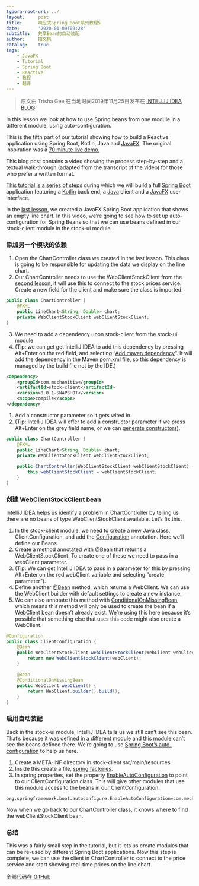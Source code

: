 ```yaml
---
typora-root-url: ../
layout:     post
title:      响应式Spring Boot系列教程5
date:       '2020-01-09T09:28'
subtitle:   共享Bean的自动装配
author:     招文桃
catalog:    true
tags:
    - JavaFX
    - Tutorial
    - Spring Boot
    - Reactive
    - 教程
    - 翻译
---
```


> 原文由 Trisha Gee 在当地时间2019年11月25日发布在 [INTELLIJ IDEA BLOG](https://blog.jetbrains.com/idea/2019/11/tutorial-reactive-spring-boot-auto-configuration-for-shared-beans/)



In this lesson we look at how to use Spring beans from one module in a different module, using auto-configuration.

This is the fifth part of our tutorial showing how to build a Reactive application using Spring Boot, Kotlin, Java and [JavaFX](https://openjfx.io/). The original inspiration was a [70 minute live demo.](https://blog.jetbrains.com/idea/2019/10/fully-reactive-spring-kotlin-and-javafx-playing-together/)

This blog post contains a video showing the process step-by-step and a textual walk-through (adapted from the transcript of the video) for those who prefer a written format.

<!--more-->

[This tutorial is a series of steps](https://blog.jetbrains.com/idea/tag/tutorial-reactive-spring/) during which we will build a full [Spring Boot](https://spring.io/projects/spring-boot) application featuring a [Kotlin](https://kotlinlang.org/) back end, a [Java](https://jdk.java.net/13/) client and a [JavaFX](https://openjfx.io/) user interface.

In the [last lesson](http://blog.jetbrains.com/idea/2019/11/tutorial-reactive-spring-boot-a-javafx-line-chart), we created a JavaFX Spring Boot application that shows an empty line chart. In this video, we’re going to see how to set up auto-configuration for Spring Beans so that we can use beans defined in our stock-client module in the stock-ui module.

### 添加另一个模块的依赖

1. Open the ChartController class we created in the last lesson. This class is going to be responsible for updating the data we display on the line chart.
2. Our ChartController needs to use the WebClientStockClient from the [second lesson](https://blog.jetbrains.com/idea/2019/11/tutorial-reactive-spring-boot-a-rest-client-for-reactive-streams/), it will use this to connect to the stock prices service. Create a new field for the client and make sure the class is imported.

```java
public class ChartController {
    @FXML
    public LineChart<String, Double> chart;
    private WebClientStockClient webClientStockClient;
}
```

3. We need to add a dependency upon stock-client from the stock-ui module
2. (Tip: we can get get IntelliJ IDEA to add this dependency by pressing Alt+Enter on the red field, and selecting “[Add maven dependency](https://www.jetbrains.com/help/idea/work-with-maven-dependencies.html)“. It will add the dependency in the Maven pom.xml file, so this dependency is managed by the build file not by the IDE.)

```xml
<dependency>
    <groupId>com.mechanitis</groupId>
    <artifactId>stock-client</artifactId>
    <version>0.0.1-SNAPSHOT</version>
    <scope>compile</scope>
</dependency>
```

1. Add a constructor parameter so it gets wired in.
2. (Tip: IntelliJ IDEA will offer to add a constructor parameter if we press Alt+Enter on the grey field name, or we can [generate constructors](https://www.jetbrains.com/help/idea/generating-code.html#generate-constructors)).

```java
public class ChartController {
    @FXML
    public LineChart<String, Double> chart;
    private WebClientStockClient webClientStockClient;
 
    public ChartController(WebClientStockClient webClientStockClient) {
        this.webClientStockClient = webClientStockClient;
    }
}
```



### 创建 WebClientStockClient bean

IntelliJ IDEA helps us identify a problem in ChartController by telling us there are no beans of type WebClientStockClient available. Let’s fix this.

1. In the stock-client module, we need to create a new Java class, ClientConfiguration, and add the [Configuration](https://docs.spring.io/spring-framework/docs/current/javadoc-api/org/springframework/context/annotation/Configuration.html) annotation. Here we’ll define our Beans.
2. Create a method annotated with [@Bean](https://docs.spring.io/spring-framework/docs/current/javadoc-api/org/springframework/context/annotation/Bean.html) that returns a WebClientStockClient. To create one of these we need to pass in a webClient parameter.
3. (Tip: We can get IntelliJ IDEA to pass in a parameter for this by pressing Alt+Enter on the red webClient variable and selecting “create parameter”).
4. Define another [@Bean](https://docs.spring.io/spring-framework/docs/current/javadoc-api/org/springframework/context/annotation/Bean.html) method, which returns a WebClient. We can use the WebClient builder with default settings to create a new instance.
5. We can also annotate this method with [ConditionalOnMissingBean](https://docs.spring.io/spring-boot/docs/current/api/org/springframework/boot/autoconfigure/condition/ConditionalOnMissingBean.html), which means this method will only be used to create the bean if a WebClient bean doesn’t already exist. We’re using this here because it’s possible that something else that uses this code might also create a WebClient.

```java
@Configuration
public class ClientConfiguration {
    @Bean
    public WebClientStockClient webClientStockClient(WebClient webClient) {
        return new WebClientStockClient(webClient);
    }
 
    @Bean
    @ConditionalOnMissingBean
    public WebClient webClient() {
        return WebClient.builder().build();
    }
}
```



### 启用自动装配

Back in the stock-ui module, IntelliJ IDEA tells us we still can’t see this bean. That’s because it was defined in a different module and this module can’t see the beans defined there. We’re going to use [Spring Boot’s auto-configuration](https://docs.spring.io/spring-boot/docs/current/reference/html/spring-boot-features.html#boot-features-developing-auto-configuration) to help us here.

1. Create a META-INF directory in stock-client src/main/resources.
2. Inside this create a file, [spring.factories](https://docs.spring.io/spring-boot/docs/current/reference/html/spring-boot-features.html#boot-features-locating-auto-configuration-candidates).
3. In spring.properties, set the property [EnableAutoConfiguration](https://docs.spring.io/spring-boot/docs/current/api/org/springframework/boot/autoconfigure/EnableAutoConfiguration.html) to point to our ClientConfiguration class. This will give other modules that use this module access to the beans in our ClientConfiguration.

```properties
org.springframework.boot.autoconfigure.EnableAutoConfiguration=com.mechanitis.demo.stockclient.ClientConfiguration
```

Now when we go back to our ChartController class, it knows where to find the webClientStockClient bean.

### 总结

This was a fairly small step in the tutorial, but it lets us create modules that can be re-used by different Spring Boot applications. Now this step is complete, we can use the client in ChartController to connect to the price service and start showing real-time prices on the line chart.

[全部代码在 GitHub](https://github.com/zwt-io/rsb/)























